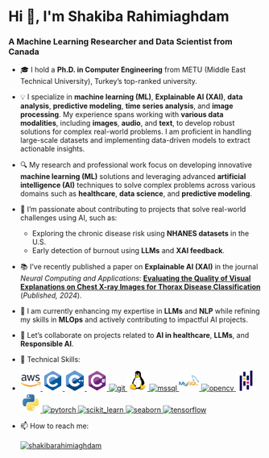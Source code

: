 <h1 align="left">Hi 👋, I'm Shakiba Rahimiaghdam</h1>
<h3 align="left">A Machine Learning Researcher and Data Scientist from Canada</h3>

- 🎓 I hold a **Ph.D. in Computer Engineering** from METU (Middle East Technical University), Turkey’s top-ranked university.
  
- 💡 I specialize in **machine learning (ML)**, **Explainable AI (XAI)**, **data analysis**, **predictive modeling**, **time series analysis**, and **image processing**. My experience spans working with **various data modalities**, including **images**, **audio**, and **text**, to develop robust solutions for complex real-world problems. I am proficient in handling large-scale datasets and implementing data-driven models to extract actionable insights.

- 🔍 My research and professional work focus on developing innovative **machine learning (ML)** solutions and leveraging advanced **artificial intelligence (AI)** techniques to solve complex problems across various domains such as **healthcare**, **data science**, and **predictive modeling**.

  
- 🌟 I’m passionate about contributing to projects that solve real-world challenges using AI, such as:
  - Exploring the chronic disease risk using **NHANES datasets** in the U.S.
  - Early detection of burnout using **LLMs** and **XAI feedback**.
    
- 📚 I’ve recently published a paper on **Explainable AI (XAI)** in the journal *Neural Computing and Applications*:
  [**Evaluating the Quality of Visual Explanations on Chest X-ray Images for Thorax Disease Classification**](https://link.springer.com/article/10.1007/s00521-024-09587-0) (*Published, 2024*).
  
- 🌱 I am currently enhancing my expertise in **LLMs** and **NLP** while refining my skills in **MLOps** and actively contributing to impactful AI projects.
  
- 👯 Let’s collaborate on projects related to **AI in healthcare**, **LLMs**, and **Responsible AI**.

- 🔧 Technical Skills:
- <p align="left"> <a href="https://aws.amazon.com" target="_blank" rel="noreferrer"> <img src="https://raw.githubusercontent.com/devicons/devicon/master/icons/amazonwebservices/amazonwebservices-original-wordmark.svg" alt="aws" width="40" height="40"/> </a> <a href="https://www.cprogramming.com/" target="_blank" rel="noreferrer"> <img src="https://raw.githubusercontent.com/devicons/devicon/master/icons/c/c-original.svg" alt="c" width="40" height="40"/> </a> <a href="https://www.w3schools.com/cpp/" target="_blank" rel="noreferrer"> <img src="https://raw.githubusercontent.com/devicons/devicon/master/icons/cplusplus/cplusplus-original.svg" alt="cplusplus" width="40" height="40"/> </a> <a href="https://www.w3schools.com/cs/" target="_blank" rel="noreferrer"> <img src="https://raw.githubusercontent.com/devicons/devicon/master/icons/csharp/csharp-original.svg" alt="csharp" width="40" height="40"/> </a> <a href="https://git-scm.com/" target="_blank" rel="noreferrer"> <img src="https://www.vectorlogo.zone/logos/git-scm/git-scm-icon.svg" alt="git" width="40" height="40"/> </a> <a href="https://www.linux.org/" target="_blank" rel="noreferrer"> <img src="https://raw.githubusercontent.com/devicons/devicon/master/icons/linux/linux-original.svg" alt="linux" width="40" height="40"/> </a> <a href="https://www.microsoft.com/en-us/sql-server" target="_blank" rel="noreferrer"> <img src="https://www.svgrepo.com/show/303229/microsoft-sql-server-logo.svg" alt="mssql" width="40" height="40"/> </a> <a href="https://www.mysql.com/" target="_blank" rel="noreferrer"> <img src="https://raw.githubusercontent.com/devicons/devicon/master/icons/mysql/mysql-original-wordmark.svg" alt="mysql" width="40" height="40"/> </a> <a href="https://opencv.org/" target="_blank" rel="noreferrer"> <img src="https://www.vectorlogo.zone/logos/opencv/opencv-icon.svg" alt="opencv" width="40" height="40"/> </a> <a href="https://pandas.pydata.org/" target="_blank" rel="noreferrer"> <img src="https://raw.githubusercontent.com/devicons/devicon/2ae2a900d2f041da66e950e4d48052658d850630/icons/pandas/pandas-original.svg" alt="pandas" width="40" height="40"/> </a> <a href="https://www.python.org" target="_blank" rel="noreferrer"> <img src="https://raw.githubusercontent.com/devicons/devicon/master/icons/python/python-original.svg" alt="python" width="40" height="40"/> </a> <a href="https://pytorch.org/" target="_blank" rel="noreferrer"> <img src="https://www.vectorlogo.zone/logos/pytorch/pytorch-icon.svg" alt="pytorch" width="40" height="40"/> </a> <a href="https://scikit-learn.org/" target="_blank" rel="noreferrer"> <img src="https://upload.wikimedia.org/wikipedia/commons/0/05/Scikit_learn_logo_small.svg" alt="scikit_learn" width="40" height="40"/> </a> <a href="https://seaborn.pydata.org/" target="_blank" rel="noreferrer"> <img src="https://seaborn.pydata.org/_images/logo-mark-lightbg.svg" alt="seaborn" width="40" height="40"/> </a> <a href="https://www.tensorflow.org" target="_blank" rel="noreferrer"> <img src="https://www.vectorlogo.zone/logos/tensorflow/tensorflow-icon.svg" alt="tensorflow" width="40" height="40"/> </a> </p>

- 📫 How to reach me: <p align="left"> <a href="https://www.linkedin.com/in/shakiba-rhm-145bb190" target="blank"><img align="center" src="https://raw.githubusercontent.com/rahuldkjain/github-profile-readme-generator/master/src/images/icons/Social/linked-in-alt.svg" alt="shakibarahimiaghdam" height="30" width="40" /></a>
</p>

